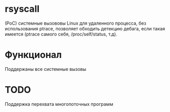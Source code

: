 # rsyscall
(PoC) системные вызововы Linux для удаленного процесса, без использования ptrace, позволяет обходить детекцию дебага, если такая имеется (ptrace самого себя, /proc/self/status, т.д).

# Функционал
Поддержаны все системные вызовы

# TODO
Поддержка перехвата многопоточных программ
